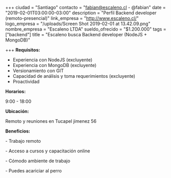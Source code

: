 +++
ciudad = "Santiago"
contacto = "fabian@escaleno.cl - @fabian"
date = "2019-02-01T03:00:00-03:00"
description = "Perfil Backend developer (remoto-presencial)"
link_empresa = "http://www.escaleno.cl/"
logo_empresa = "/uploads/Screen Shot 2019-02-01 at 13.42.09.png"
nombre_empresa = "Escaleno LTDA"
sueldo_ofrecido = "$1.200.000"
tags = ["backend"]
title = "Escaleno busca Backend developer (NodeJS + MongoDB)"

+++
**Requisitos:**

* Experiencia con NodeJS (excluyente)
* Experiencia con MongoDB (excluyente)
* Versionamiento con GIT
* Capacidad de análisis y toma requerimientos (excluyente)
* Proactividad

**Horarios:** 

9:00 - 18:00

**Ubicación:** 

Remoto y reuniones en Tucapel jimenez 56

**Beneficios:** 

\- Trabajo remoto

\- Acceso a cursos y capacitación online

\- Cómodo ambiente de trabajo

\- Puedes acariciar al perro